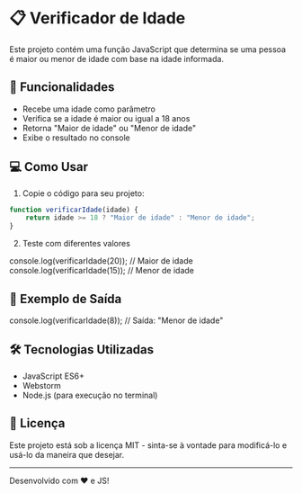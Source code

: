 # 📋 Verificador de Idade

Este projeto contém uma função JavaScript que determina se uma pessoa é maior ou menor de idade com base na idade informada.

## 🚀 Funcionalidades

- Recebe uma idade como parâmetro
- Verifica se a idade é maior ou igual a 18 anos
- Retorna "Maior de idade" ou "Menor de idade"
- Exibe o resultado no console

## 💻 Como Usar

1. Copie o código para seu projeto:
```javascript
function verificarIdade(idade) {
    return idade >= 18 ? "Maior de idade" : "Menor de idade";
}
````

2. Teste com diferentes valores

console.log(verificarIdade(20)); // Maior de idade
console.log(verificarIdade(15)); // Menor de idade

## 📌 Exemplo de Saída

console.log(verificarIdade(8));
// Saída: "Menor de idade"

## 🛠 Tecnologias Utilizadas

- JavaScript ES6+
- Webstorm
- Node.js (para execução no terminal)

## 📄 Licença

Este projeto está sob a licença MIT - sinta-se à vontade para modificá-lo e usá-lo da maneira que desejar.

---
Desenvolvido com ❤️ e JS!

